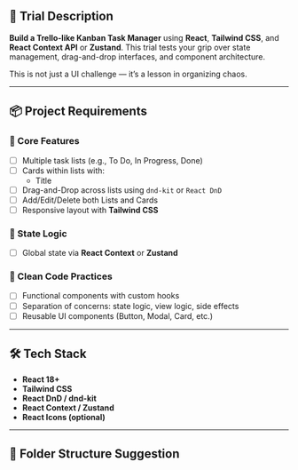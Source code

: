 ## 🧠 Trial Description

**Build a Trello-like Kanban Task Manager** using **React**, **Tailwind CSS**, and **React Context API** or **Zustand**. This trial tests your grip over state management, drag-and-drop interfaces, and component architecture.

This is not just a UI challenge — it’s a lesson in organizing chaos.

---

## 📦 Project Requirements

### 🎯 Core Features

- [ ] Multiple task lists (e.g., To Do, In Progress, Done)
- [ ] Cards within lists with:
  - Title
- [ ] Drag-and-Drop across lists using `dnd-kit` or `React DnD`
- [ ] Add/Edit/Delete both Lists and Cards
- [ ] Responsive layout with **Tailwind CSS**

### 🧠 State Logic

- [ ] Global state via **React Context** or **Zustand**

### 🧼 Clean Code Practices

- [ ] Functional components with custom hooks
- [ ] Separation of concerns: state logic, view logic, side effects
- [ ] Reusable UI components (Button, Modal, Card, etc.)

---

## 🛠 Tech Stack

- **React 18+**
- **Tailwind CSS**
- **React DnD / dnd-kit**
- **React Context / Zustand**
- **React Icons (optional)**

---


## 🧭 Folder Structure Suggestion

